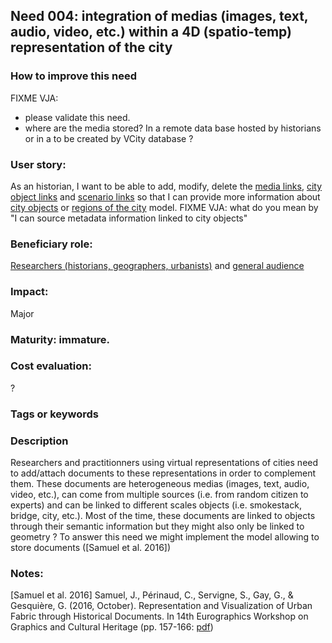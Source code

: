 
## Need 004: integration of medias (images, text, audio, video, etc.) within a 4D (spatio-temp) representation of the city

### How to improve this need
FIXME VJA:
 - please validate this need.
 - where are the media stored? In a remote data base hosted by historians or in a to be created by VCity database ? 

### User story:
As an historian, I want to be able to add, modify, delete the [media links](https://github.com/MEPP-team/RICT/blob/master/Doc/Devel/Needs/Definitions.md#media-reference), [city object links](https://github.com/MEPP-team/RICT/blob/master/Doc/Devel/Needs/Definitions.md#city-object-reference) and [scenario links](https://github.com/MEPP-team/RICT/blob/master/Doc/Devel/Needs/Definitions.md#scenario-reference) so that I can provide more information about [city objects](https://github.com/MEPP-team/RICT/blob/master/Doc/Devel/Needs/Definitions.md#city-object) or [regions of the city](https://github.com/MEPP-team/RICT/blob/master/Doc/Devel/Needs/Definitions.md#region-of-a-city-model-fixme) model.
FIXME VJA: what do you mean by "I can source metadata information linked to city objects"

### Beneficiary role:
[Researchers (historians, geographers, urbanists)](https://github.com/MEPP-team/RICT/blob/master/Doc/Devel/Needs/Roles.md#city-knowledgeable-person) and [general audience](https://github.com/MEPP-team/RICT/blob/master/Doc/Devel/Needs/Roles.md#general-audience)

### Impact: 
Major

### Maturity: immature. 

### Cost evaluation:
?

### Tags or keywords

### Description
Researchers and practitionners using virtual representations of cities need to add/attach documents to these representations in order to complement them. These documents are heterogeneous medias (images, text, audio, video, etc.), can come from multiple sources (i.e. from random citizen to experts) and can be linked to different scales objects (i.e. smokestack, bridge, city, etc.). Most of the time, these documents are linked to objects through their semantic information but they might also only be linked to geometry ?
To answer this need we might implement the model allowing to store documents ([Samuel et al. 2016])

### Notes:
[Samuel et al. 2016] Samuel, J., Périnaud, C., Servigne, S., Gay, G., & Gesquière, G. (2016, October). Representation and Visualization of Urban Fabric through Historical Documents. In 14th Eurographics Workshop on Graphics and Cultural Heritage (pp. 157-166: [pdf](https://www.researchgate.net/profile/Sylvie_Servigne/publication/308416831_Representation_and_Visualization_of_Urban_Fabric_through_Historical_Documents/links/57e3d8a008ae4d15ffae8de9.pdf))

